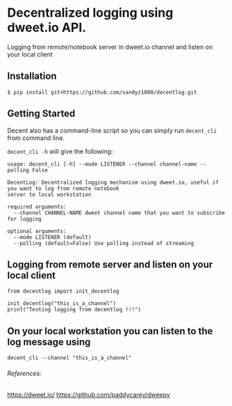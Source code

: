 # Decentralized logging using dweet.io API.

Logging from remote/notebook server in dweet.io channel and listen on your local client  

## Installation

```
$ pip install git+https://github.com/sandyz1000/decentlog.git
```

## Getting Started

Decent also has a command-line script so you can simply run `decent_cli` from command line.

`decent_cli -h` will give the following:

```
usage: decent_cli [-h] --mode LISTENER --channel channel-name --polling False

DecentLog: Decentralized logging mechanism using dweet.io, useful if you want to log from remote notebook 
server to local workstation 

required arguments:
  --channel CHANNEL-NAME dweet channel name that you want to subscribe for logging

optional arguments:
  --mode LISTENER (default)
  --polling (default=False) Use polling instead of streaming
```

## Logging from remote server and listen on your local client

```
from decentlog import init_decentlog

init_decentlog("this_is_a_channel")
print("Testing logging from decentlog !!!")
```

## On your local workstation you can listen to the log message using

```
decent_cli --channel "this_is_a_channel"
```

###### References:

https://dweet.io/
https://github.com/paddycarey/dweepy
